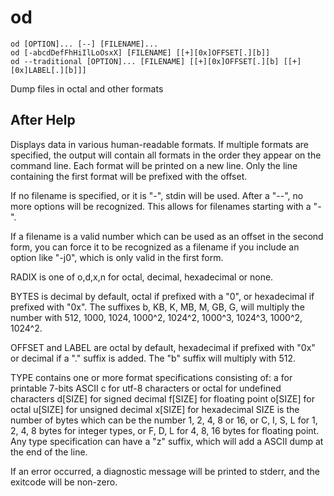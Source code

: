# od

```
od [OPTION]... [--] [FILENAME]...
od [-abcdDefFhHiIlLoOsxX] [FILENAME] [[+][0x]OFFSET[.][b]]
od --traditional [OPTION]... [FILENAME] [[+][0x]OFFSET[.][b] [[+][0x]LABEL[.][b]]]
```

Dump files in octal and other formats

## After Help

Displays data in various human-readable formats. If multiple formats are
specified, the output will contain all formats in the order they appear on the
command line. Each format will be printed on a new line. Only the line
containing the first format will be prefixed with the offset.

If no filename is specified, or it is "-", stdin will be used. After a "--", no
more options will be recognized. This allows for filenames starting with a "-".

If a filename is a valid number which can be used as an offset in the second
form, you can force it to be recognized as a filename if you include an option
like "-j0", which is only valid in the first form.

RADIX is one of o,d,x,n for octal, decimal, hexadecimal or none.

BYTES is decimal by default, octal if prefixed with a "0", or hexadecimal if
prefixed with "0x". The suffixes b, KB, K, MB, M, GB, G, will multiply the
number with 512, 1000, 1024, 1000^2, 1024^2, 1000^3, 1024^3, 1000^2, 1024^2.

OFFSET and LABEL are octal by default, hexadecimal if prefixed with "0x" or
decimal if a "." suffix is added. The "b" suffix will multiply with 512.

TYPE contains one or more format specifications consisting of:
    a       for printable 7-bits ASCII
    c       for utf-8 characters or octal for undefined characters
    d[SIZE] for signed decimal
    f[SIZE] for floating point
    o[SIZE] for octal
    u[SIZE] for unsigned decimal
    x[SIZE] for hexadecimal
SIZE is the number of bytes which can be the number 1, 2, 4, 8 or 16,
    or C, I, S, L for 1, 2, 4, 8 bytes for integer types,
    or F, D, L for 4, 8, 16 bytes for floating point.
Any type specification can have a "z" suffix, which will add a ASCII dump at
    the end of the line.

If an error occurred, a diagnostic message will be printed to stderr, and the
exitcode will be non-zero.
